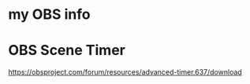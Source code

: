 # my OBS info


# OBS Scene Timer
https://obsproject.com/forum/resources/advanced-timer.637/download
